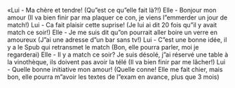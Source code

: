 «Lui - Ma chère et tendre!
(Qu”est ce qu”elle fait là?!)
Elle - Bonjour mon amour
(Il va bien finir par ma plaquer ce con, je viens l”emmerder un jour de match!)
Lui - Ca fait plaisir cette suprise!
(Je lui ai dit 20 fois qu”il y avait match ce soir!)
Elle - Je me suis dit qu”on pourrait aller boire un verre en amoureux
(J”ai une adresse d”un bar sans tv!)
Lui - C”est une bonne idée, il y a le Spub qui retransmet le match
(Bon, elle pourra parler, moi je regarderai)
Elle - Il y a match ce soir? Je suis désolé, j”ai réservé une table à la vinothèque, ils doivent pas avoir la télé
(Il va bien finir par me lâcher!)
Lui - Quelle bonne initiative mon amour!
(Quelle conne! Elle me fait chier, mais bon, elle pourra m”avoir les textes de l”exam en avance, plus que 3 mois)